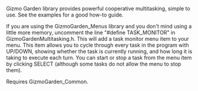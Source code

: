 Gizmo Garden library provides powerful cooperative multitasking, simple to use. See the examples for a good how-to guide.

If you are using the GizmoGarden_Menus library and you don't mind using a little more memory, uncomment the line "#define TASK_MONITOR" in GizmoGardenMultitasking.h. This will add a task monitor menu item to your menu. This item allows you to cycle through every task in the program with UP/DOWN, showing whether the task is currently running, and how long it is taking to execute each turn. You can start or stop a task from the menu item by clicking SELECT (although some tasks do not allow the menu to stop them).

Requires GizmoGarden_Common.
